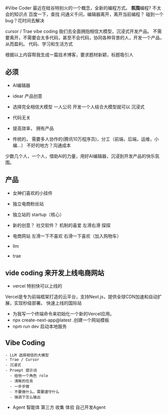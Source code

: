 #Vibe Coder
最近在硅谷特别火的一个概念，全新的编程方式。
**氛围**编程?
不太会的知识点 百度一下，查找
问通义千问，编辑器离开，离开当前编程？
碰到一个bug？花时间去解决

cursor / Trae
vibe coding 我们去全面拥抱相信大模型，沉浸式开发产品。
不需要离开，不需要会太多代码，甚至不会代码，协同各种背景的人，开发一个产品，从而盈利。
代码、学习和生活方式

根据以上内容帮我生成一篇技术博客，要求题材新颖，标题吸引人

## 必须
- AI编辑器
- idear 产品创意
- 选择完全相信大模型
一人公司 开发一个人结合大模型就可以
 沉浸式
- 代码无关
- 提高效率， 拥有产品

- 传统的， 需要多人协作的(腾讯10万程序员)，分工（前端，后端，运维，小编...）
不好的地方？沟通成本

少数几个人，一个人，借助AI的力量，用好AI编辑器，沉浸到开发产品的快乐氛围。

## 产品
 - 女神们喜欢的小挂件
 - 独立电商粉丝站
 - 独立站的 startup（核心）

 - 新的创意？
   社交软件？ 机制的喜爱
   左滑右滑 探探

 - 电商网站
 左滑一下不喜欢 右滑一下喜欢（加入购物车）

  - llm
  - trae
  ## vide coding 来开发上线电商网站

- vercel 特别快可以上线的

Vercel是专为前端框架打造的云平台，支持Next.js，提供全球CDN加速和自动扩展，实现秒级部署。
快速上线的国际站

- 为我写一个终端命令来初始化一个新的Vercel应用。
- npx create-next-app@latest .创建一个网站模板
- npm run dev 启动本地服务

## Vibe Coding
    - LLM 选择相信的大模型
    - Trae / Cursor
    - 沉浸式
    - Prompt 提示词
      - 给他一个角色 role
      - 清晰的任务
      - 一步步做
      - 不要做什么，需要遵守什么
      - 强调下怎么输出

  - Agent 智能体
    第三方 收集 体验
    自己开发Agent
   



